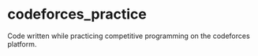 # codeforces_practice

Code written while practicing competitive programming on the codeforces platform.
